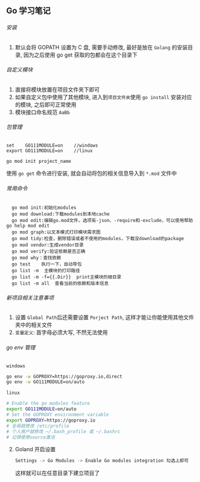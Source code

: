 ## 								Go 学习笔记

###### 安装

1. 默认会将 GOPATH 设置为 C 盘, 需要手动修改, 最好是放在 `Golang` 的安装目录, 因为之后使用 go get 获取的包都会在这个目录下



###### 自定义模块

1. 直接将模块放置在项目文件夹下即可
2. 如果自定义包中使用了其他模块, 进入到`项目文件夹`使用 `go install` 安装对应的模块, 之后即可正常使用
3. 模块接口命名规范 `AaBb`


###### 包管理
```base
set    GO111MODULE=on    //windows
export GO111MODULE=on    //linux
```

```base
go mod init project_name
```
使用 `go get` 命令进行安装, 就会自动将包的相关信息导入到 `*.mod` 文件中


###### 常用命令
```base
  go mod init:初始化modules
  go mod download:下载modules到本地cache
  go mod edit:编辑go.mod文件，选项有-json、-require和-exclude，可以使用帮助go help mod edit
  go mod graph:以文本模式打印模块需求图
  go mod tidy:检查，删除错误或者不使用的modules，下载没download的package
  go mod vendor:生成vendor目录
  go mod verify:验证依赖是否正确
  go mod why：查找依赖
  go test    执行一下，自动导包
  go list -m  主模块的打印路径
  go list -m -f={{.Dir}}  print主模块的根目录
  go list -m all  查看当前的依赖和版本信息
```

###### 新项目相关注意事项
1. 设置 `Global Path`后还需要设置 `Porject Path`, 这样才能让你能使用其他文件夹中的相关文件
2. `变量定义`: 首字母必须大写, 不然无法使用

###### go env 管理

`windows`

```bash
go env -w GOPROXY=https://goproxy.io,direct
go env -w GO111MODULE=on/auto
```

`linux`

```bash
# Enable the go modules feature
export GO111MODULE=on/auto
# Set the GOPROXY environment variable
export GOPROXY=https://goproxy.io
# 全局就修改 /etc/profile
# 个人用户就修改 ~/.bash_profile 或 ~/.bashrc
# 记得使用source激活
```

2. Goland 开启设置

   ```bash
   Settings -> Go Modules -> Enable Go modules integration 勾选上即可
   ```

   这样就可以在任意目录下建立项目了